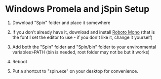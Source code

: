 # Windows Promela and jSpin Setup
1) Download "Spin" folder and place it somewhere

2) If you don't already have it, download and install [Roboto Mono](https://fonts.google.com/specimen/Roboto+Mono) (that is the font I set the editor to use - if you don't like it, change it yourself)

3) Add both the "Spin" folder and "Spin/bin" folder to your environmental variables>PATH (bin is needed, root folder may not be but it works)

4) Reboot

5) Put a shortcut to "spin.exe" on your desktop for convenience.
